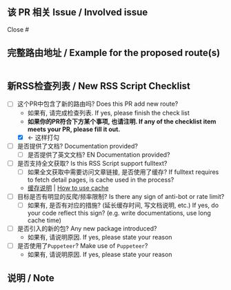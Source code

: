 <!-- 

请不要删除, 自行修改已有结构, 这会导致自动检测失败；不符合要求的部分留空即可

Do not remove existing titles or structures: it breaks CI

-->

## 该 PR 相关 Issue / Involved issue

Close #

## 完整路由地址 / Example for the proposed route(s)

<!--
为方便测试，请附上完整路由地址，包括所有必选与可选参数，否则将导致 PR 被关闭。
To simplify the testing workflow, please include the complete route, with all required and optional parameters, otherwise your pull request will be closed.

请按照如下格式填写`routes`区域: 我们将会根据你的参数展开自动测试. 一行一个路由
Please fill the `routes` block follow the format below, as we will perform automatic test based on this information. one route per line.

```
/some/route
/some/other/route
```

如果与路由无关, 请写`NOROUTE`

```
NOROUTE
```
-->

<!-- 在下方填写, 请不要删除routes标识: CI验证需要. FILL BELOW and keep routes keyword: CI Key -->
```routes
```


## 新RSS检查列表 / New RSS Script Checklist

<!-- 

Please go over the checklist below before PR: this improve your PR pass rate.

Reference: https://docs.rsshub.app/en/joinus/

请在提交PR前检查以下事项: 这可以大大提升通过率

这些就是我们在审核时主要关注的事项, 敬请留意

参考: https://docs.rsshub.app/joinus

-->

- [ ] 这个PR中包含了新的路由吗? Does this PR add new route?
  - 如果有, 请完成检查列表. If yes, please finish the check list
  - **如果你的PR符合下方某个事项, 也请注明. If any of the checklist item meets your PR, please fill it out.**
  - [x] <- 这样打勾
- [ ] 是否提供了文档? Documentation provided?
  - [ ] 是否提供了英文文档? EN Documentation provided?
- [ ] 是否支持全文获取? Is this RSS Script support fulltext?
  - [ ] 如果全文获取中需要访问文章链接, 是否使用了缓存? If fulltext requires to fetch detail pages, is cache used in the process?
  - [缓存说明](https://docs.rsshub.app/joinus/#ti-jiao-xin-de-rsshub-gui-ze-bian-xie-jiao-ben-shi-yong-huan-cun) | [How to use cache](https://docs.rsshub.app/joinus/#ti-jiao-xin-de-rsshub-gui-ze-bian-xie-jiao-ben-shi-yong-huan-cun)
- [ ] 目标是否有明显的反爬/频率限制? Is there any sign of anti-bot or rate limit?
  - [ ] 如果有, 是否有对应的措施? (延长缓存时间, 写文档说明, etc.) If yes, do your code reflect this sign? (e.g. write documentations, use long cache time)
- [ ] 是否引入的新的包? Any new package introduced?
  - 如果有, 请说明原因. If yes, please state your reason
- [ ] 是否使用了`Puppeteer`? Make use of `Puppeteer`?
  - 如果有, 请说明原因. If yes, please state your reason
  

## 说明 / Note

<!-- 

Please state your reason/note here 

请在这里描述你的原因或留下其他相关的说明

-->
